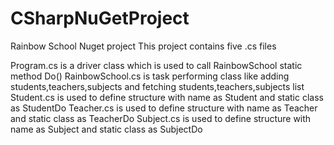 # CSharpNuGetProject
Rainbow School Nuget project
This project contains five .cs files

Program.cs is a driver class which is used to call RainbowSchool static method Do()
RainbowSchool.cs is task performing class like adding students,teachers,subjects and fetching students,teachers,subjects list
Student.cs is used to define structure with name as Student and static class as StudentDo
Teacher.cs is used to define structure with name as Teacher and static class as TeacherDo
Subject.cs is used to define structure with name as Subject and static class as SubjectDo
